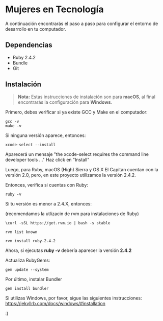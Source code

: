 Mujeres en Tecnología
===================

A continuación encontrarás el paso a paso para configurar el entorno de desarrollo en tu computador.

Dependencias
------------
 - Ruby 2.4.2
 - Bundle
 - Git
 

Instalación
-------------

> **Nota:** Estas instrucciones de instalación son para **macOS**, al final encontrarás la configuración para **Windows**.

Primero, debes verificar si ya existe GCC y Make en el computador:
``` 
gcc -v
make -v
```
Si ninguna versión aparece, entonces:
```
xcode-select --install
```
Aparecerá un mensaje "the xcode-select requires the command line developer tools …" 
Haz click en "Install"

Luego, para Ruby, macOS (High) Sierra y OS X El Capitan cuentan con la versión 2.0, pero, en este proyecto utilizamos la versión 2.4.2.

Entonces, verifica si cuentas con Ruby:
```
ruby -v
```
Si tu versión es menor a 2.4.X, entonces:

(recomendamos la utlizacin de rvm para instalaciones de Ruby)
```
\curl -sSL https://get.rvm.io | bash -s stable

rvm list known

rvm install ruby-2.4.2
```
Ahora, si ejecutas **ruby -v** debería aparecer la versión **2.4.2**

Actualiza RubyGems: 
```
gem update --system
```
Por último, instalar Bundler
```
gem install bundler
```

Si utilizas Windows, por favor, sigue las siguientes instrucciones:
https://jekyllrb.com/docs/windows/#installation

:)
